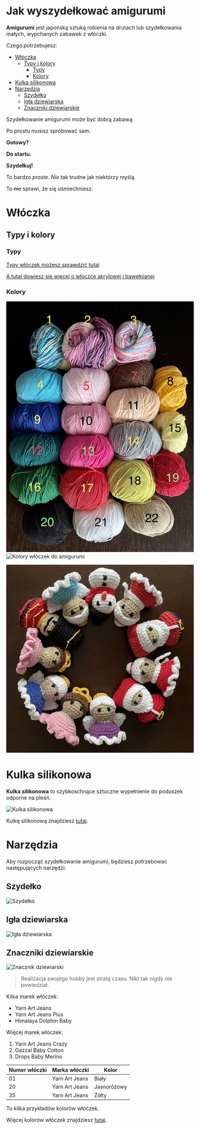 ﻿# Jak wyszydełkować amigurumi<!-- omit in toc -->

**Amigurumi** jest japońską sztuką robienia na drutach lub szydełkowania małych, wypchanych zabawek z włóczki.

Czego potrzebujesz:
- [Włóczka](#włóczka)
  - [Typy i kolory](#typy-i-kolory)
    - [Typy](#typy)
    - [Kolory](#kolory)
- [Kulka silikonowa](#kulka-silikonowa)
- [Narzędzia](#narzędzia)
  - [Szydełko](#szydełko)
  - [Igła dziewiarska](#igła-dziewiarska)
  - [Znaczniki dziewiarskie](#znaczniki-dziewiarskie)

Szydełkowanie amigurumi może być dobrą zabawą.

Po prostu musisz spróbować sam.  

**Gotowy?**

**Do startu.**

__Szydełkuj!__

To bardzo _proste_.
*Nie* tak trudne jak niektórzy myślą.

To ~~nie~~ sprawi, że się uśmiechniesz.

# Włóczka
## Typy i kolory
### Typy

[Typy włóczek możesz sprawdzić tutaj](https://www.cuddlystitchescraft.com/best-yarn-for-making-amigurumi/)

[A tutaj dowiesz się więcej o włóczce akrylowej i bawełnianej](YarnTypes.md)

### Kolory

![Kolory włóczek](./images/yarncolours.jpeg "kolory włóczek")
![Kolory włóczek do amigurumi](https://cdn.aldi-digital.co.uk//Rumi-Yarn-B.jpg?o=D%24UIpIBr6t38IVAYRxz3xZ098pcj&V=rPZ2 "kolory włóczek do amigurumi")

![Kolory amigurumi](./images/amigurumicolours.jpeg "kolory amigurumi")

# Kulka silikonowa
**Kulka silikonowa** to szybkoschnące sztuczne wypełnienie do poduszek odporne na pleśń.

![Kulka silikonowa](https://m.media-amazon.com/images/I/61PUqbP3haL.jpg "kulka silikonowa")

Kulkę silikonową znajdziesz [tutaj](https://allegro.pl/listing?string=kulka%20silikonowa&order=p).

# Narzędzia
Aby rozpocząć szydełkowanie amigurumi, będziesz potrzebować następujących narzędzi:

## Szydełko
![Szydełko](https://www.yarnplaza.com/resize/cloversofttouch.jpg/0/1100/True/clover-soft-touch-crochet-hook-0-5mm.jpg "szydełko firmy Clover")

## Igła dziewiarska
![Igła dziewiarska](https://m.media-amazon.com/images/I/51UpklZjEzL._AC_SY580_.jpg "igła dziewiarska")

## Znaczniki dziewiarskie
![Znacznik dziewiarski](https://images.squarespace-cdn.com/content/v1/56d9a09f62cd944f55317512/1484397300532-2TBYOA6MM5VWC5TEPON2/plastic-locking-stitch-markers.jpg?format=1500w "znaczniki dziewiarskie")

> Realizacja swojego hobby jest stratą czasu. Nikt tak nigdy nie powiedział.

Kilka marek włóczek:
- Yarn Art Jeans
- Yarn Art Jeans Plus
- Himalaya Dolphin Baby

Więcej marek włóczek:  
1. Yarn Art Jeans Crazy
2. Gazzal Baby Cotton
3. Drops Baby Merino

| Numer włóczki | Marka włóczki     | Kolor    |
| ----------- | -------------- | ---------- |
| 01          | Yarn Art Jeans | Biały     |
| 20          | Yarn Art Jeans | Jasnoróżowy |
| 35          | Yarn Art Jeans | Żółty     |

To kilka przykładów kolorów włóczek.

Więcej kolorów włóczek znajdziesz [tutaj](https://www.olimoripasmanteria.pl/kategoria-produktu/wloczki/jeans/).